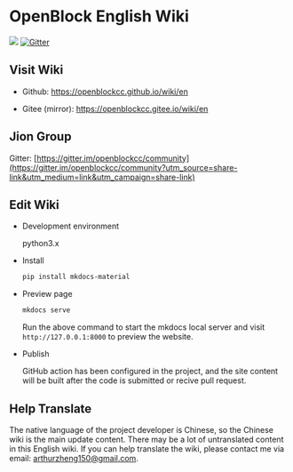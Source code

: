 # OpenBlock English Wiki

![](https://img.shields.io/github/workflow/status/openblockcc/wiki/documentation-en/en) [![Gitter](https://badges.gitter.im/openblockcc/community.svg)](https://gitter.im/openblockcc/community?utm_source=badge&utm_medium=badge&utm_campaign=pr-badge)

## Visit Wiki

- Github: https://openblockcc.github.io/wiki/en

- Gitee (mirror): https://openblockcc.gitee.io/wiki/en

## Jion Group

Gitter: [https://gitter.im/openblockcc/community](https://gitter.im/openblockcc/community?utm_source=share-link&utm_medium=link&utm_campaign=share-link)

## Edit Wiki

- Development environment

    python3.x

- Install

    ```bash
    pip install mkdocs-material
    ```

- Preview page

    ```bash
    mkdocs serve
    ```

    Run the above command to start the mkdocs local server and visit `http://127.0.0.1:8000` to preview the website.

- Publish

    GitHub action has been configured in the project, and the site content will be built after the code is submitted or recive pull request.

## Help Translate

The native language of the project developer is Chinese, so the Chinese wiki is the main update content. There may be a lot of untranslated content in this English wiki. If you can help translate the wiki, please contact me via email: arthurzheng150@gmail.com.
